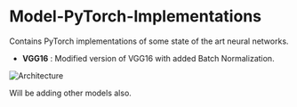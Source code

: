 # Model-PyTorch-Implementations
Contains PyTorch implementations of some state of the art neural networks.
- **VGG16** : Modified version of VGG16 with added Batch Normalization.

![Architecture](https://neurohive.io/wp-content/uploads/2018/11/vgg16-1-e1542731207177.png)

Will be adding other models also.

